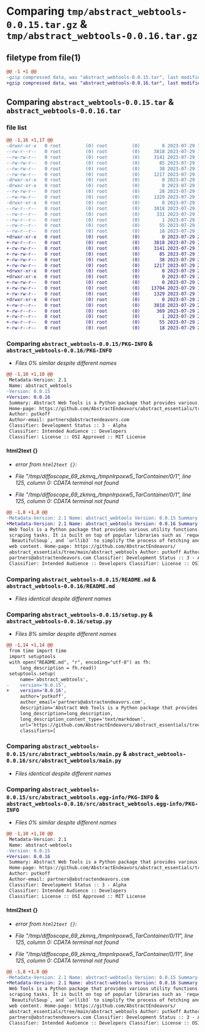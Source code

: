 # Comparing `tmp/abstract_webtools-0.0.15.tar.gz` & `tmp/abstract_webtools-0.0.16.tar.gz`

## filetype from file(1)

```diff
@@ -1 +1 @@
-gzip compressed data, was "abstract_webtools-0.0.15.tar", last modified: Sat Jul 29 19:58:40 2023, max compression
+gzip compressed data, was "abstract_webtools-0.0.16.tar", last modified: Sat Jul 29 20:03:26 2023, max compression
```

## Comparing `abstract_webtools-0.0.15.tar` & `abstract_webtools-0.0.16.tar`

### file list

```diff
@@ -1,16 +1,17 @@
-drwxr-xr-x   0 root         (0) root         (0)        0 2023-07-29 19:58:40.894975 abstract_webtools-0.0.15/
--rw-r--r--   0 root         (0) root         (0)     3818 2023-07-29 19:58:40.894975 abstract_webtools-0.0.15/PKG-INFO
--rw-rw-r--   0 root         (0) root         (0)     3141 2023-07-29 19:58:01.000000 abstract_webtools-0.0.15/README.md
--rw-rw-r--   0 root         (0) root         (0)       85 2023-07-29 19:09:21.000000 abstract_webtools-0.0.15/pyproject.toml
--rw-rw-r--   0 root         (0) root         (0)       38 2023-07-29 19:58:40.894975 abstract_webtools-0.0.15/setup.cfg
--rw-rw-r--   0 root         (0) root         (0)     1217 2023-07-29 19:58:06.000000 abstract_webtools-0.0.15/setup.py
-drwxr-xr-x   0 root         (0) root         (0)        0 2023-07-29 19:58:40.890974 abstract_webtools-0.0.15/src/
-drwxr-xr-x   0 root         (0) root         (0)        0 2023-07-29 19:58:40.894975 abstract_webtools-0.0.15/src/abstract_webtools/
--rw-rw-r--   0 root         (0) root         (0)       28 2023-07-29 19:28:16.000000 abstract_webtools-0.0.15/src/abstract_webtools/__init__.py
--rw-rw-r--   0 root         (0) root         (0)     1329 2023-07-29 19:09:21.000000 abstract_webtools-0.0.15/src/abstract_webtools/main.py
-drwxr-xr-x   0 root         (0) root         (0)        0 2023-07-29 19:58:40.894975 abstract_webtools-0.0.15/src/abstract_webtools.egg-info/
--rw-r--r--   0 root         (0) root         (0)     3818 2023-07-29 19:58:40.000000 abstract_webtools-0.0.15/src/abstract_webtools.egg-info/PKG-INFO
--rw-r--r--   0 root         (0) root         (0)      331 2023-07-29 19:58:40.000000 abstract_webtools-0.0.15/src/abstract_webtools.egg-info/SOURCES.txt
--rw-r--r--   0 root         (0) root         (0)        1 2023-07-29 19:58:40.000000 abstract_webtools-0.0.15/src/abstract_webtools.egg-info/dependency_links.txt
--rw-r--r--   0 root         (0) root         (0)       55 2023-07-29 19:58:40.000000 abstract_webtools-0.0.15/src/abstract_webtools.egg-info/requires.txt
--rw-r--r--   0 root         (0) root         (0)       18 2023-07-29 19:58:40.000000 abstract_webtools-0.0.15/src/abstract_webtools.egg-info/top_level.txt
+drwxr-xr-x   0 root         (0) root         (0)        0 2023-07-29 20:03:26.176631 abstract_webtools-0.0.16/
+-rw-r--r--   0 root         (0) root         (0)     3818 2023-07-29 20:03:26.176631 abstract_webtools-0.0.16/PKG-INFO
+-rw-rw-r--   0 root         (0) root         (0)     3141 2023-07-29 19:58:01.000000 abstract_webtools-0.0.16/README.md
+-rw-rw-r--   0 root         (0) root         (0)       85 2023-07-29 19:09:21.000000 abstract_webtools-0.0.16/pyproject.toml
+-rw-rw-r--   0 root         (0) root         (0)       38 2023-07-29 20:03:26.176631 abstract_webtools-0.0.16/setup.cfg
+-rw-rw-r--   0 root         (0) root         (0)     1217 2023-07-29 20:03:00.000000 abstract_webtools-0.0.16/setup.py
+drwxr-xr-x   0 root         (0) root         (0)        0 2023-07-29 20:03:26.176631 abstract_webtools-0.0.16/src/
+drwxr-xr-x   0 root         (0) root         (0)        0 2023-07-29 20:03:26.176631 abstract_webtools-0.0.16/src/abstract_webtools/
+-rw-rw-r--   0 root         (0) root         (0)        0 2023-07-29 20:02:45.000000 abstract_webtools-0.0.16/src/abstract_webtools/__init__.py
+-rw-rw-r--   0 root         (0) root         (0)    13704 2023-07-29 19:56:42.000000 abstract_webtools-0.0.16/src/abstract_webtools/abstract_web.py
+-rw-rw-r--   0 root         (0) root         (0)     1329 2023-07-29 19:09:21.000000 abstract_webtools-0.0.16/src/abstract_webtools/main.py
+drwxr-xr-x   0 root         (0) root         (0)        0 2023-07-29 20:03:26.176631 abstract_webtools-0.0.16/src/abstract_webtools.egg-info/
+-rw-r--r--   0 root         (0) root         (0)     3818 2023-07-29 20:03:26.000000 abstract_webtools-0.0.16/src/abstract_webtools.egg-info/PKG-INFO
+-rw-r--r--   0 root         (0) root         (0)      369 2023-07-29 20:03:26.000000 abstract_webtools-0.0.16/src/abstract_webtools.egg-info/SOURCES.txt
+-rw-r--r--   0 root         (0) root         (0)        1 2023-07-29 20:03:26.000000 abstract_webtools-0.0.16/src/abstract_webtools.egg-info/dependency_links.txt
+-rw-r--r--   0 root         (0) root         (0)       55 2023-07-29 20:03:26.000000 abstract_webtools-0.0.16/src/abstract_webtools.egg-info/requires.txt
+-rw-r--r--   0 root         (0) root         (0)       18 2023-07-29 20:03:26.000000 abstract_webtools-0.0.16/src/abstract_webtools.egg-info/top_level.txt
```

### Comparing `abstract_webtools-0.0.15/PKG-INFO` & `abstract_webtools-0.0.16/PKG-INFO`

 * *Files 0% similar despite different names*

```diff
@@ -1,10 +1,10 @@
 Metadata-Version: 2.1
 Name: abstract_webtools
-Version: 0.0.15
+Version: 0.0.16
 Summary: Abstract Web Tools is a Python package that provides various utility functions for web scraping tasks. It is built on top of popular libraries such as `requests`, `BeautifulSoup`, and `urllib3` to simplify the process of fetching and parsing web content.
 Home-page: https://github.com/AbstractEndeavors/abstract_essentials/tree/main/abstract_webtools
 Author: putkoff
 Author-email: partners@abstractendeavors.com
 Classifier: Development Status :: 3 - Alpha
 Classifier: Intended Audience :: Developers
 Classifier: License :: OSI Approved :: MIT License
```

#### html2text {}

 * *error from `html2text {}`:*

 * *File "/tmp/diffoscope_69_zkmrq_/tmpnlrpoxw5_TarContainer/0/1", line 125, column 0: CDATA terminal not found*

 * *File "/tmp/diffoscope_69_zkmrq_/tmpnlrpoxw5_TarContainer/0/1", line 125, column 0: CDATA terminal not found*

```diff
@@ -1,8 +1,8 @@
-Metadata-Version: 2.1 Name: abstract_webtools Version: 0.0.15 Summary: Abstract
+Metadata-Version: 2.1 Name: abstract_webtools Version: 0.0.16 Summary: Abstract
 Web Tools is a Python package that provides various utility functions for web
 scraping tasks. It is built on top of popular libraries such as `requests`,
 `BeautifulSoup`, and `urllib3` to simplify the process of fetching and parsing
 web content. Home-page: https://github.com/AbstractEndeavors/
 abstract_essentials/tree/main/abstract_webtools Author: putkoff Author-email:
 partners@abstractendeavors.com Classifier: Development Status :: 3 - Alpha
 Classifier: Intended Audience :: Developers Classifier: License :: OSI Approved
```

### Comparing `abstract_webtools-0.0.15/README.md` & `abstract_webtools-0.0.16/README.md`

 * *Files identical despite different names*

### Comparing `abstract_webtools-0.0.15/setup.py` & `abstract_webtools-0.0.16/setup.py`

 * *Files 8% similar despite different names*

```diff
@@ -1,14 +1,14 @@
 from time import time
 import setuptools
 with open("README.md", "r", encoding="utf-8") as fh:
     long_description = fh.read()
 setuptools.setup(
     name='abstract_webtools',
-    version='0.0.15',
+    version='0.0.16',
     author='putkoff',
     author_email='partners@abstractendeavors.com',
     description='Abstract Web Tools is a Python package that provides various utility functions for web scraping tasks. It is built on top of popular libraries such as `requests`, `BeautifulSoup`, and `urllib3` to simplify the process of fetching and parsing web content.',
     long_description=long_description,
     long_description_content_type='text/markdown',
     url='https://github.com/AbstractEndeavors/abstract_essentials/tree/main/abstract_webtools',
     classifiers=[
```

### Comparing `abstract_webtools-0.0.15/src/abstract_webtools/main.py` & `abstract_webtools-0.0.16/src/abstract_webtools/main.py`

 * *Files identical despite different names*

### Comparing `abstract_webtools-0.0.15/src/abstract_webtools.egg-info/PKG-INFO` & `abstract_webtools-0.0.16/src/abstract_webtools.egg-info/PKG-INFO`

 * *Files 0% similar despite different names*

```diff
@@ -1,10 +1,10 @@
 Metadata-Version: 2.1
 Name: abstract-webtools
-Version: 0.0.15
+Version: 0.0.16
 Summary: Abstract Web Tools is a Python package that provides various utility functions for web scraping tasks. It is built on top of popular libraries such as `requests`, `BeautifulSoup`, and `urllib3` to simplify the process of fetching and parsing web content.
 Home-page: https://github.com/AbstractEndeavors/abstract_essentials/tree/main/abstract_webtools
 Author: putkoff
 Author-email: partners@abstractendeavors.com
 Classifier: Development Status :: 3 - Alpha
 Classifier: Intended Audience :: Developers
 Classifier: License :: OSI Approved :: MIT License
```

#### html2text {}

 * *error from `html2text {}`:*

 * *File "/tmp/diffoscope_69_zkmrq_/tmpnlrpoxw5_TarContainer/0/11", line 125, column 0: CDATA terminal not found*

 * *File "/tmp/diffoscope_69_zkmrq_/tmpnlrpoxw5_TarContainer/0/11", line 125, column 0: CDATA terminal not found*

```diff
@@ -1,8 +1,8 @@
-Metadata-Version: 2.1 Name: abstract-webtools Version: 0.0.15 Summary: Abstract
+Metadata-Version: 2.1 Name: abstract-webtools Version: 0.0.16 Summary: Abstract
 Web Tools is a Python package that provides various utility functions for web
 scraping tasks. It is built on top of popular libraries such as `requests`,
 `BeautifulSoup`, and `urllib3` to simplify the process of fetching and parsing
 web content. Home-page: https://github.com/AbstractEndeavors/
 abstract_essentials/tree/main/abstract_webtools Author: putkoff Author-email:
 partners@abstractendeavors.com Classifier: Development Status :: 3 - Alpha
 Classifier: Intended Audience :: Developers Classifier: License :: OSI Approved
```

